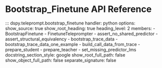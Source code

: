 # Bootstrap_Finetune API Reference

::: dspy.teleprompt.bootstrap_finetune
    handler: python
    options:
        show_source: true
        show_root_heading: true
        heading_level: 2
        members:
          - BootstrapFinetune
          - FinetuneTeleprompter
          - assert_no_shared_predictor
          - assert_structural_equivalency
          - bootstrap_trace_data
          - bootstrap_trace_data_one_example
          - build_call_data_from_trace
          - prepare_student
          - prepare_teacher
          - set_missing_predictor_lms
        docstring_section_style: google
        show_root_full_path: false
        show_object_full_path: false
        separate_signature: false
